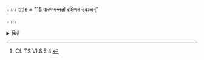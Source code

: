 +++
title = "15 वारुणमन्ततो दक्षिणत उदञ्चम्"

+++

<details><summary>थिते</summary>

15. He dedicates (the ram with its hind part) to the south and with its face to the north, to Varuṇa, at the end.[^1]   

[^1]: Cf. TS VI.6.5.4. 
</details>
